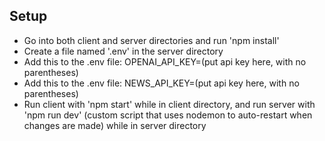 ## Setup

- Go into both client and server directories and run 'npm install'
- Create a file named '.env' in the server directory
- Add this to the .env file: OPENAI_API_KEY=(put api key here, with no parentheses)
- Add this to the .env file: NEWS_API_KEY=(put api key here, with no parentheses)
- Run client with 'npm start' while in client directory, and run server with 'npm run dev' (custom script that uses nodemon to auto-restart when changes are made) while in server directory
